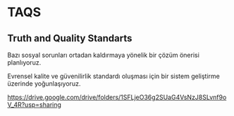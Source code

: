 # TAQS 
## Truth and Quality Standarts

Bazı sosyal sorunları ortadan kaldırmaya yönelik bir çözüm önerisi planlıyoruz.

Evrensel kalite ve güvenilirlik standardı oluşması için bir sistem geliştirme üzerinde yoğunlaşıyoruz.


https://drive.google.com/drive/folders/1SFLjeO36g2SUaG4VsNzJ8SLvnf9oV_4R?usp=sharing

